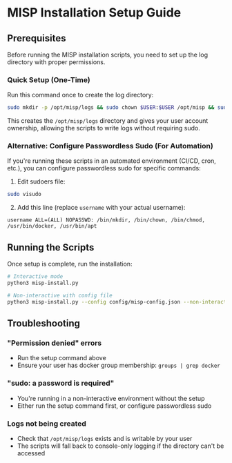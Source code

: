 # MISP Installation Setup Guide

## Prerequisites

Before running the MISP installation scripts, you need to set up the log directory with proper permissions.

### Quick Setup (One-Time)

Run this command once to create the log directory:

```bash
sudo mkdir -p /opt/misp/logs && sudo chown $USER:$USER /opt/misp && sudo chmod 775 /opt/misp/logs
```

This creates the `/opt/misp/logs` directory and gives your user account ownership, allowing the scripts to write logs without requiring sudo.

### Alternative: Configure Passwordless Sudo (For Automation)

If you're running these scripts in an automated environment (CI/CD, cron, etc.), you can configure passwordless sudo for specific commands:

1. Edit sudoers file:
```bash
sudo visudo
```

2. Add this line (replace `username` with your actual username):
```
username ALL=(ALL) NOPASSWD: /bin/mkdir, /bin/chown, /bin/chmod, /usr/bin/docker, /usr/bin/apt
```

## Running the Scripts

Once setup is complete, run the installation:

```bash
# Interactive mode
python3 misp-install.py

# Non-interactive with config file
python3 misp-install.py --config config/misp-config.json --non-interactive
```

## Troubleshooting

### "Permission denied" errors
- Run the setup command above
- Ensure your user has docker group membership: `groups | grep docker`

### "sudo: a password is required"
- You're running in a non-interactive environment without the setup
- Either run the setup command first, or configure passwordless sudo

### Logs not being created
- Check that `/opt/misp/logs` exists and is writable by your user
- The scripts will fall back to console-only logging if the directory can't be accessed
